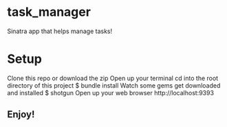 # task_manager
Sinatra app that helps manage tasks!


# Setup
Clone this repo or download the zip
Open up your terminal
cd into the root directory of this project
    $ bundle install
Watch some gems get downloaded and installed
    $ shotgun
Open up your web browser
    http://localhost:9393

## Enjoy!
